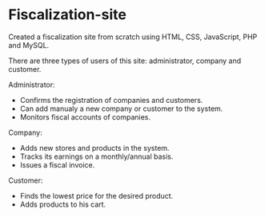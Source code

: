 # Fiscalization-site

Created a fiscalization site from scratch using HTML, CSS, JavaScript, PHP and MySQL.

There are three types of users of this site: administrator, company and customer.

Administrator:
- Confirms the registration of companies and customers.
- Can add manualy a new company or customer to the system.
- Monitors fiscal accounts of companies.

Company:
- Adds new stores and products in the system.
- Tracks its earnings on a monthly/annual basis.
- Issues a fiscal invoice.

Customer:
- Finds the lowest price for the desired product.
- Adds products to his cart.
